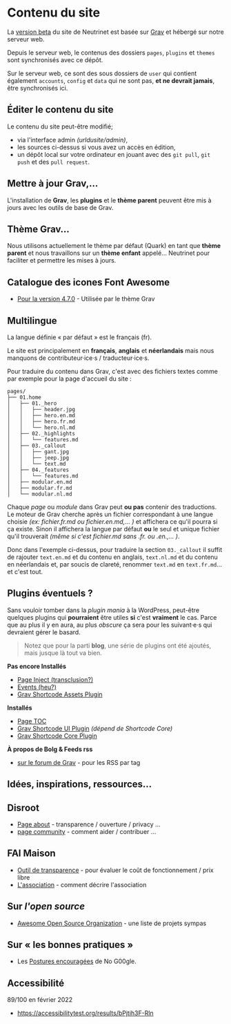 Contenu du site
===============

La [version beta](https://beta.neutrinet.be) du site de Neutrinet est basée sur [Grav]() et hébergé sur notre serveur web.

Depuis le serveur web, le contenus des dossiers `pages`, `plugins` et `themes` sont synchronisés avec ce dépôt.

Sur le serveur web, ce sont des sous dossiers de `user` qui contient également `accounts`, `config` et `data` qui ne sont pas, **et ne devrait jamais**, être synchronisés ici.

Éditer le contenu du site
-------------------------

Le contenu du site peut-être modifié;

* via l'interface admin _(urldusite/admin)_,
* les sources ci-dessus si vous avez un accès en édition,
* un dépôt local sur votre ordinateur en jouant avec des `git pull`, `git push` et des `pull request`.

Mettre à jour Grav,…
--------------------

L'installation de **Grav**, les **plugins** et le **thème parent** peuvent être mis à jours avec les outils de base de Grav.

Thème Grav…
-----------

Nous utilisons actuellement le thème par défaut (Quark) en tant que **thème parent** et nous travaillons sur un **thème enfant** appelé… Neutrinet pour faciliter et permettre les mises à jours.

Catalogue des icones Font Awesome
---------------------------------

* [Pour la version 4.7.0](https://fontawesome.com/v4.7.0/cheatsheet/) - Utilisée par le thème Grav

Multilingue
-----------

La langue définie « par défaut » est le français (fr).

Le site est principalement en **français**, **anglais** et **néerlandais** mais nous manquons de contributeur·ice·s / traducteur·ice·s.

Pour traduire du contenu dans Grav, c'est avec des fichiers textes comme par exemple pour la page d'accueil du site :

```
pages/
├── 01.home
│   ├── 01._hero
│   │   ├── header.jpg
│   │   ├── hero.en.md
│   │   ├── hero.fr.md
│   │   └── hero.nl.md
│   ├── 02._highlights
│   │   └── features.md
│   ├── 03._callout
│   │   ├── gant.jpg
│   │   ├── jeep.jpg
│   │   └── text.md
│   ├── 04._features
│   │   └── features.md
│   ├── modular.en.md
│   ├── modular.fr.md
│   └── modular.nl.md
```

Chaque _page_ ou _module_ dans Grav peut **ou pas** contenir des traductions.  Le moteur de Grav cherche après un fichier correspondant à une langue choisie _(ex: fichier.fr.md ou fichier.en.md,… )_ et affichera ce qu'il pourra si ça existe.  Sinon il affichera la langue par défaut **ou** le seul et unique fichier qu'il trouverait _(même si c'est fichier.md sans .fr. ou .en.,… )_.

Donc dans l'exemple ci-dessus, pour traduire la section `03._callout` il suffit de rajouter `text.en.md` et du contenu en anglais, `text.nl.md` et du contenu en néerlandais et, par soucis de clareté, renommer `text.md` en `text.fr.md`… et c'est tout.

Plugins éventuels ?
-------------------

Sans vouloir tomber dans la _plugin mania_ à la WordPress, peut-être quelques plugins qui **pourraient** être utiles **si** c'est **vraiment** le cas.  Parce que au plus il y en aura, au plus _obscure_ ça sera pour les suivant·e·s qui devraient gérer le basard.

> Notez que pour la parti **blog**, une série de plugins ont été ajoutés, mais jusque là tout va bien.

**Pas encore Installés**

 * [Page Inject (transclusion?)](https://github.com/getgrav/grav-plugin-page-inject/blob/master/README.md)
 * [Events (heu?)](https://github.com/kalebheitzman/grav-plugin-events/blob/master/README.md)
 * [Grav Shortcode Assets Plugin](https://github.com/getgrav/grav-plugin-shortcode-assets/blob/develop/README.md)

**Installés**

 * [Page TOC](https://github.com/trilbymedia/grav-plugin-page-toc/blob/develop/README.md)
 * [Grav Shortcode UI Plugin](https://github.com/getgrav/grav-plugin-shortcode-ui/blob/master/README.md) _(dépend de Shortcode Core)_
 * [Grav Shortcode Core Plugin](https://github.com/getgrav/grav-plugin-shortcode-core/blob/master/README.md)

**À propos de Bolg & Feeds rss**

 * [sur le forum de Grav](https://discourse.getgrav.org/t/how-to-have-rss-per-tag/7476/2) - pour les RSS par tag


 Idées, inspirations, ressources…
---------------------------------

## Disroot ##

 * [Page about](https://disroot.org/en/about) - transparence / ouverture / privacy …
 * [page community](https://disroot.org/en/community) - comment aider / contribuer …

## FAI Maison ##

 * [Outil de transparence](https://transparence.faimaison.net/public/) - pour évaluer le coût de fonctionnement / prix libre
 * [L'association](https://www.faimaison.net/pages/association.html) - comment décrire l'association

## Sur _l'open source_

 * [Awesome Open Source Organization](https://github.com/Mayeu/awesome-open-source-organizations) - une liste de projets sympas

## Sur « les bonnes pratiques »

 * Les [Postures encouragées](https://no-google.frama.wiki/actions:cafenogoogle:cafenogoogle#les_postures_encouragees) de No G00gle.

Accessibilité
-------------

89/100 en février 2022

* https://accessibilitytest.org/results/bPjtih3F-Rln